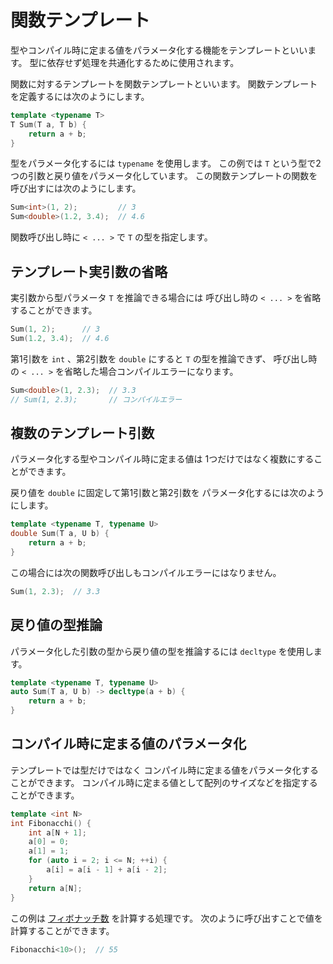 # 関数テンプレート

型やコンパイル時に定まる値をパラメータ化する機能をテンプレートといいます。
型に依存せず処理を共通化するために使用されます。

関数に対するテンプレートを関数テンプレートといいます。
関数テンプレートを定義するには次のようにします。

```cpp
template <typename T>
T Sum(T a, T b) {
    return a + b;
}
```

型をパラメータ化するには `typename` を使用します。
この例では `T` という型で2つの引数と戻り値をパラメータ化しています。
この関数テンプレートの関数を呼び出すには次のようにします。

```cpp
Sum<int>(1, 2);         // 3
Sum<double>(1.2, 3.4);  // 4.6
```

関数呼び出し時に `< ... >` で `T` の型を指定します。

## テンプレート実引数の省略

実引数から型パラメータ `T` を推論できる場合には
呼び出し時の `< ... >` を省略することができます。

```cpp
Sum(1, 2);      // 3
Sum(1.2, 3.4);  // 4.6
```

第1引数を `int` 、第2引数を `double` にすると `T` の型を推論できず、
呼び出し時の `< ... >` を省略した場合コンパイルエラーになります。

```cpp
Sum<double>(1, 2.3);  // 3.3
// Sum(1, 2.3);       // コンパイルエラー
```

## 複数のテンプレート引数

パラメータ化する型やコンパイル時に定まる値は
1つだけではなく複数にすることができます。

戻り値を `double` に固定して第1引数と第2引数を
パラメータ化するには次のようにします。

```cpp
template <typename T, typename U>
double Sum(T a, U b) {
    return a + b;
}
```

この場合には次の関数呼び出しもコンパイルエラーにはなりません。

```cpp
Sum(1, 2.3);  // 3.3
```

## 戻り値の型推論

パラメータ化した引数の型から戻り値の型を推論するには `decltype` を使用します。

```cpp
template <typename T, typename U>
auto Sum(T a, U b) -> decltype(a + b) {
    return a + b;
}
```

## コンパイル時に定まる値のパラメータ化

テンプレートでは型だけではなく
コンパイル時に定まる値をパラメータ化することができます。
コンパイル時に定まる値として配列のサイズなどを指定することができます。

```cpp hl_lines="1 3"
template <int N>
int Fibonacchi() {
    int a[N + 1];
    a[0] = 0;
    a[1] = 1;
    for (auto i = 2; i <= N; ++i) {
        a[i] = a[i - 1] + a[i - 2];
    }
    return a[N];
}
```

この例は [フィボナッチ数] を計算する処理です。
次のように呼び出すことで値を計算することができます。

```cpp
Fibonacchi<10>();  // 55
```

[フィボナッチ数]: https://ja.wikipedia.org/wiki/フィボナッチ数
